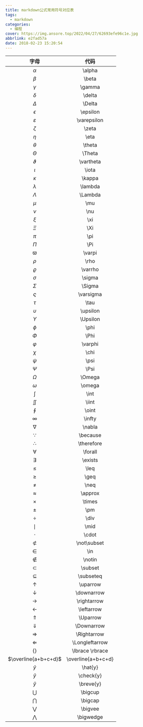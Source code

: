 ```yaml
---
title: markdown公式常用符号对应表
tags:
  - markdown
categories:
  - 编程
cover: https://img.ansore.top/2022/04/27/62693efe96c1e.jpg
abbrlink: e2fad57a
date: 2018-02-23 15:20:54
---
```


|         字母         |        代码        |
| :------------------: | :----------------: |
|       $\alpha$       |       \alpha       |
|       $\beta$        |       \beta        |
|       $\gamma$       |       \gamma       |
|       $\delta$       |       \delta       |
|       $\Delta$       |       \Delta       |
|      $\epsilon$      |      \epsilon      |
|    $\varepsilon$     |    \varepsilon     |
|       $\zeta$        |       \zeta        |
|        $\eta$        |        \eta        |
|       $\theta$       |       \theta       |
|       $\Theta$       |       \Theta       |
|     $\vartheta$      |     \vartheta      |
|       $\iota$        |       \iota        |
|       $\kappa$       |       \kappa       |
|      $\lambda$       |      \lambda       |
|      $\Lambda$       |      \Lambda       |
|        $\mu$         |        \mu         |
|        $\nu$         |        \nu         |
|        $\xi$         |        \xi         |
|        $\Xi$         |        \Xi         |
|        $\pi$         |        \pi         |
|        $\Pi$         |        \Pi         |
|       $\varpi$       |       \varpi       |
|        $\rho$        |        \rho        |
|      $\varrho$       |      \varrho       |
|       $\sigma$       |       \sigma       |
|       $\Sigma$       |       \Sigma       |
|     $\varsigma$      |     \varsigma      |
|        $\tau$        |        \tau        |
|      $\upsilon$      |      \upsilon      |
|      $\Upsilon$      |      \Upsilon      |
|        $\phi$        |        \phi        |
|        $\Phi$        |        \Phi        |
|      $\varphi$       |      \varphi       |
|        $\chi$        |        \chi        |
|        $\psi$        |        \psi        |
|        $\Psi$        |        \Psi        |
|       $\Omega$       |       \Omega       |
|       $\omega$       |       \omega       |
|        $\int$        |        \int        |
|       $\iint$        |       \iint        |
|       $\oint$        |       \oint        |
|       $\infty$       |       \infty       |
|       $\nabla$       |       \nabla       |
|      $\because$      |      \because      |
|     $\therefore$     |     \therefore     |
|      $\forall$       |      \forall       |
|      $\exists$       |      \exists       |
|        $\leq$        |        \leq        |
|        $\geq$        |        \geq        |
|        $\neq$        |        \neq        |
|      $\approx$       |      \approx       |
|       $\times$       |       \times       |
|        $\pm$         |        \pm         |
|        $\div$        |        \div        |
|        $\mid$        |        \mid        |
|       $\cdot$        |       \cdot        |
|    $\not\subset$     |    \not\subset     |
|        $\in$         |        \in         |
|       $\notin$       |       \notin       |
|      $\subset$       |      \subset       |
|     $\subseteq$      |     \subseteq      |
|      $\uparrow$      |      \uparrow      |
|     $\downarrow$     |     \downarrow     |
|    $\rightarrow$     |    \rightarrow     |
|     $\leftarrow$     |     \leftarrow     |
|      $\Uparrow$      |      \Uparrow      |
|     $\Downarrow$     |     \Downarrow     |
|    $\Rightarrow$     |    \Rightarrow     |
|   $\Longleftarrow$   |   \Longleftarrow   |
|  $\lbrace \rbrace$   |  \lbrace \rbrace   |
| $\overline{a+b+c+d}$ | \overline{a+b+c+d} |
|      $\hat{y}$       |      \hat{y}       |
|     $\check{y}$      |     \check{y}      |
|     $\breve{y}$      |     \breve{y}      |
|      $\bigcup$       |      \bigcup       |
|      $\bigcap$       |      \bigcap       |
|      $\bigvee$       |      \bigvee       |
|     $\bigwedge$      |     \bigwedge      |

